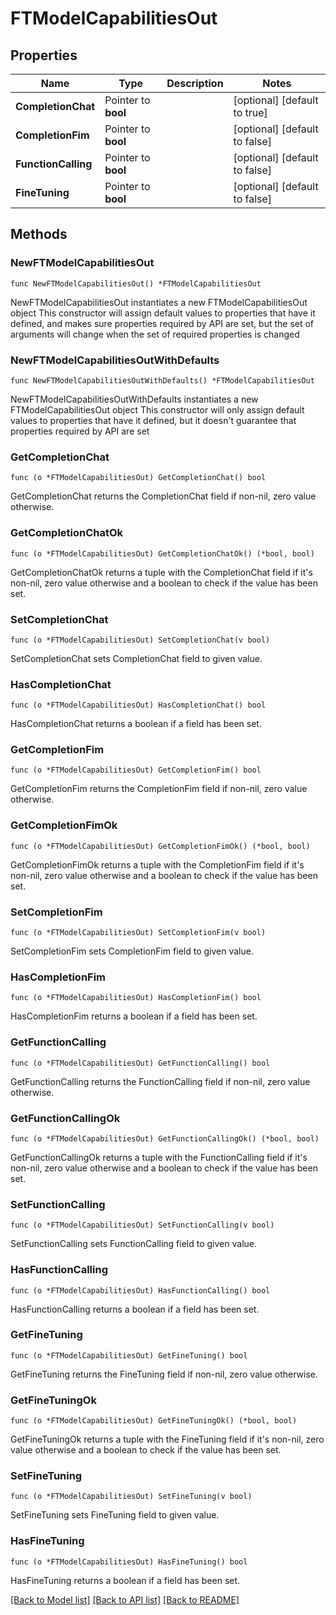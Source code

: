 # FTModelCapabilitiesOut

## Properties

Name | Type | Description | Notes
------------ | ------------- | ------------- | -------------
**CompletionChat** | Pointer to **bool** |  | [optional] [default to true]
**CompletionFim** | Pointer to **bool** |  | [optional] [default to false]
**FunctionCalling** | Pointer to **bool** |  | [optional] [default to false]
**FineTuning** | Pointer to **bool** |  | [optional] [default to false]

## Methods

### NewFTModelCapabilitiesOut

`func NewFTModelCapabilitiesOut() *FTModelCapabilitiesOut`

NewFTModelCapabilitiesOut instantiates a new FTModelCapabilitiesOut object
This constructor will assign default values to properties that have it defined,
and makes sure properties required by API are set, but the set of arguments
will change when the set of required properties is changed

### NewFTModelCapabilitiesOutWithDefaults

`func NewFTModelCapabilitiesOutWithDefaults() *FTModelCapabilitiesOut`

NewFTModelCapabilitiesOutWithDefaults instantiates a new FTModelCapabilitiesOut object
This constructor will only assign default values to properties that have it defined,
but it doesn't guarantee that properties required by API are set

### GetCompletionChat

`func (o *FTModelCapabilitiesOut) GetCompletionChat() bool`

GetCompletionChat returns the CompletionChat field if non-nil, zero value otherwise.

### GetCompletionChatOk

`func (o *FTModelCapabilitiesOut) GetCompletionChatOk() (*bool, bool)`

GetCompletionChatOk returns a tuple with the CompletionChat field if it's non-nil, zero value otherwise
and a boolean to check if the value has been set.

### SetCompletionChat

`func (o *FTModelCapabilitiesOut) SetCompletionChat(v bool)`

SetCompletionChat sets CompletionChat field to given value.

### HasCompletionChat

`func (o *FTModelCapabilitiesOut) HasCompletionChat() bool`

HasCompletionChat returns a boolean if a field has been set.

### GetCompletionFim

`func (o *FTModelCapabilitiesOut) GetCompletionFim() bool`

GetCompletionFim returns the CompletionFim field if non-nil, zero value otherwise.

### GetCompletionFimOk

`func (o *FTModelCapabilitiesOut) GetCompletionFimOk() (*bool, bool)`

GetCompletionFimOk returns a tuple with the CompletionFim field if it's non-nil, zero value otherwise
and a boolean to check if the value has been set.

### SetCompletionFim

`func (o *FTModelCapabilitiesOut) SetCompletionFim(v bool)`

SetCompletionFim sets CompletionFim field to given value.

### HasCompletionFim

`func (o *FTModelCapabilitiesOut) HasCompletionFim() bool`

HasCompletionFim returns a boolean if a field has been set.

### GetFunctionCalling

`func (o *FTModelCapabilitiesOut) GetFunctionCalling() bool`

GetFunctionCalling returns the FunctionCalling field if non-nil, zero value otherwise.

### GetFunctionCallingOk

`func (o *FTModelCapabilitiesOut) GetFunctionCallingOk() (*bool, bool)`

GetFunctionCallingOk returns a tuple with the FunctionCalling field if it's non-nil, zero value otherwise
and a boolean to check if the value has been set.

### SetFunctionCalling

`func (o *FTModelCapabilitiesOut) SetFunctionCalling(v bool)`

SetFunctionCalling sets FunctionCalling field to given value.

### HasFunctionCalling

`func (o *FTModelCapabilitiesOut) HasFunctionCalling() bool`

HasFunctionCalling returns a boolean if a field has been set.

### GetFineTuning

`func (o *FTModelCapabilitiesOut) GetFineTuning() bool`

GetFineTuning returns the FineTuning field if non-nil, zero value otherwise.

### GetFineTuningOk

`func (o *FTModelCapabilitiesOut) GetFineTuningOk() (*bool, bool)`

GetFineTuningOk returns a tuple with the FineTuning field if it's non-nil, zero value otherwise
and a boolean to check if the value has been set.

### SetFineTuning

`func (o *FTModelCapabilitiesOut) SetFineTuning(v bool)`

SetFineTuning sets FineTuning field to given value.

### HasFineTuning

`func (o *FTModelCapabilitiesOut) HasFineTuning() bool`

HasFineTuning returns a boolean if a field has been set.


[[Back to Model list]](../README.md#documentation-for-models) [[Back to API list]](../README.md#documentation-for-api-endpoints) [[Back to README]](../README.md)



